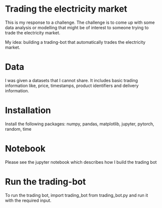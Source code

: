 # Trading the electricity market
This is my response to a challenge. The challenge is to come up with some data analysis or modelling that might be of interest to someone trying to trade the electricity market. 

My idea: building a trading-bot that automatically trades the electricity market.

# Data
I was given a datasets that I cannot share. It includes basic trading information like, price, timestamps, product identifiers and delivery information.

# Installation
Install the following packages: numpy, pandas, matplotlib, jupyter, pytorch, random, time

# Notebook
Please see the jupyter notebook which describes how I build the trading bot

# Run the trading-bot
To run the trading bot, import trading_bot from trading_bot.py and run it with the required input.